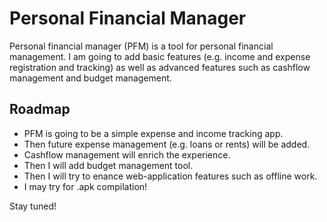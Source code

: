 # Personal Financial Manager
Personal financial manager (PFM) is a tool for personal financial management.
I am going to add basic features (e.g. income and expense registration and tracking) as well as advanced features such as cashflow management and budget management.

## Roadmap
- PFM is going to be a simple expense and income tracking app.
- Then future expense management (e.g. loans or rents) will be added.
- Cashflow management will enrich the experience.
- Then I will add budget management tool.
- Then I will try to enance web-application features such as offline work.
- I may try for .apk compilation!

Stay tuned!
